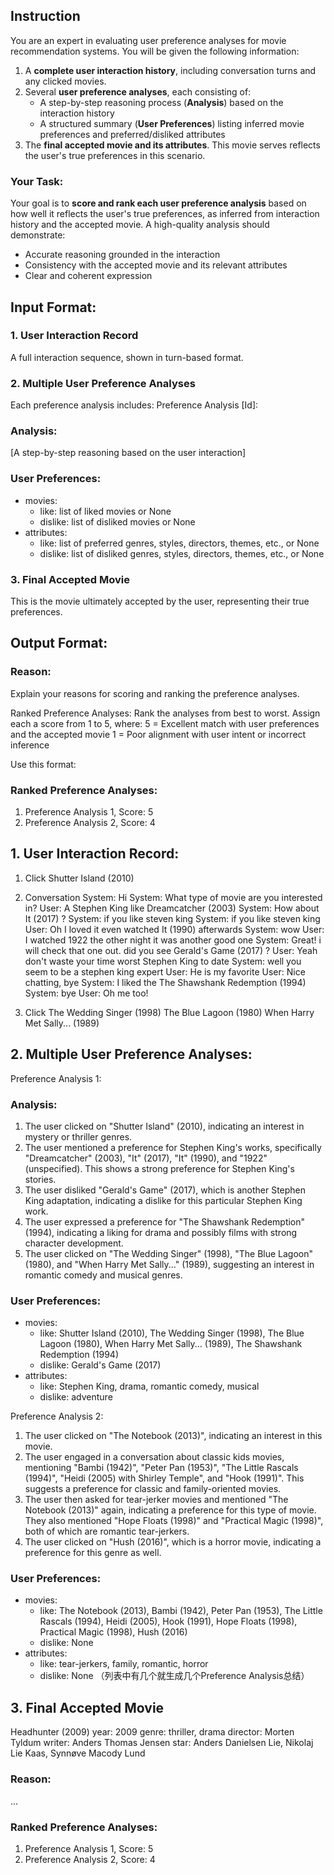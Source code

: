 ## Instruction
You are an expert in evaluating user preference analyses for movie recommendation systems.
You will be given the following information:
1. A **complete user interaction history**, including conversation turns and any clicked movies.
2. Several **user preference analyses**, each consisting of:
   - A step-by-step reasoning process (**Analysis**) based on the interaction history
   - A structured summary (**User Preferences**) listing inferred movie preferences and preferred/disliked attributes
3. The **final accepted movie and its attributes**. This movie serves reflects the user's true preferences in this scenario.

### Your Task:
Your goal is to **score and rank each user preference analysis** based on how well it reflects the user's true preferences, as inferred from interaction history and the accepted movie.
A high-quality analysis should demonstrate:
- Accurate reasoning grounded in the interaction
- Consistency with the accepted movie and its relevant attributes
- Clear and coherent expression

## Input Format:
### 1. User Interaction Record
A full interaction sequence, shown in turn-based format.

### 2. Multiple User Preference Analyses
Each preference analysis includes:
Preference Analysis [Id]:

### Analysis:
[A step-by-step reasoning based on the user interaction]

### User Preferences:
- movies:
  - like: list of liked movies or None
  - dislike: list of disliked movies or None
- attributes:
  - like: list of preferred genres, styles, directors, themes, etc., or None
  - dislike: list of disliked genres, styles, directors, themes, etc., or None

### 3. Final Accepted Movie
This is the movie ultimately accepted by the user, representing their true preferences.

## Output Format:
### Reason:
Explain your reasons for scoring and ranking the preference analyses.

Ranked Preference Analyses:
Rank the analyses from best to worst. Assign each a score from 1 to 5, where:
5 = Excellent match with user preferences and the accepted movie
1 = Poor alignment with user intent or incorrect inference

Use this format:
### Ranked Preference Analyses:
1. Preference Analysis 1, Score: 5
2. Preference Analysis 2, Score: 4

## 1. User Interaction Record:

1. Click
Shutter Island  (2010)

2. Conversation
System: Hi
System: What type of movie are you interested in?
User: A Stephen King like Dreamcatcher  (2003)
System: How about It  (2017) ?
System: if you like steven king
System: if you like steven king
User: Oh I loved it even watched It (1990) afterwards
System: wow
User: I watched 1922  the other night it was another good one
System: Great! i will check that one out.
did you see Gerald's Game  (2017) ?
User: Yeah don't waste your time worst Stephen King to date
System: well you seem to be a stephen king expert
User: He is my favorite
User: Nice chatting, bye
System: I liked the The Shawshank Redemption (1994)
System: bye
User: Oh me too!

3. Click
The Wedding Singer (1998)
The Blue Lagoon  (1980)
When Harry Met Sally... (1989)

## 2. Multiple User Preference Analyses:

Preference Analysis 1:

### Analysis:
1. The user clicked on "Shutter Island" (2010), indicating an interest in mystery or thriller genres.
2. The user mentioned a preference for Stephen King's works, specifically "Dreamcatcher" (2003), "It" (2017), "It" (1990), and "1922" (unspecified). This shows a strong preference for Stephen King's stories.
3. The user disliked "Gerald's Game" (2017), which is another Stephen King adaptation, indicating a dislike for this particular Stephen King work.
4. The user expressed a preference for "The Shawshank Redemption" (1994), indicating a liking for drama and possibly films with strong character development.
5. The user clicked on "The Wedding Singer" (1998), "The Blue Lagoon" (1980), and "When Harry Met Sally..." (1989), suggesting an interest in romantic comedy and musical genres.

### User Preferences:
- movies:
  - like: Shutter Island (2010), The Wedding Singer (1998), The Blue Lagoon (1980), When Harry Met Sally... (1989), The Shawshank Redemption (1994)
  - dislike: Gerald's Game (2017)
- attributes:
  - like: Stephen King, drama, romantic comedy, musical
  - dislike: adventure

Preference Analysis 2:

1. The user clicked on "The Notebook (2013)", indicating an interest in this movie.
2. The user engaged in a conversation about classic kids movies, mentioning "Bambi (1942)", "Peter Pan (1953)", "The Little Rascals (1994)", "Heidi (2005) with Shirley Temple", and "Hook (1991)". This suggests a preference for classic and family-oriented movies.
3. The user then asked for tear-jerker movies and mentioned "The Notebook (2013)" again, indicating a preference for this type of movie. They also mentioned "Hope Floats (1998)" and "Practical Magic (1998)", both of which are romantic tear-jerkers.
4. The user clicked on "Hush (2016)", which is a horror movie, indicating a preference for this genre as well.

### User Preferences:
- movies:
  - like: The Notebook (2013), Bambi (1942), Peter Pan (1953), The Little Rascals (1994), Heidi (2005), Hook (1991), Hope Floats (1998), Practical Magic (1998), Hush (2016)
  - dislike: None
- attributes:
  - like: tear-jerkers, family, romantic, horror
  - dislike: None
（列表中有几个就生成几个Preference Analysis总结）


## 3. Final Accepted Movie
Headhunter (2009)
year: 2009
genre: thriller, drama
director: Morten Tyldum
writer: Anders Thomas Jensen
star: Anders Danielsen Lie, Nikolaj Lie Kaas, Synnøve Macody Lund

### Reason:
...

### Ranked Preference Analyses:
1. Preference Analysis 1, Score: 5
2. Preference Analysis 2, Score: 4